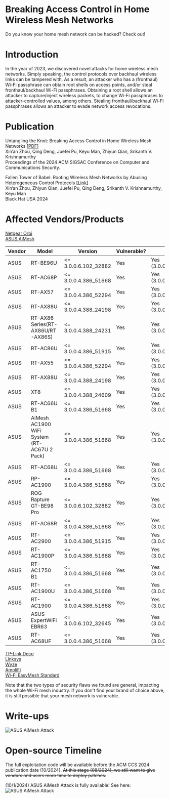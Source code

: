 # Breaking Access Control in Home Wireless Mesh Networks
Do you know your home mesh network can be hacked? Check out!

# Introduction
In the year of 2023, we discovered novel attacks for home wireless mesh networks. Simply speaking, the control protocols over backhaul wireless links can be tampered with. As a result, an attacker who has a (fronthaul) Wi-Fi passphrase can obtain root shells on access points, and/or steal fronthaul/backhaul Wi-Fi passphrases. Obtaining a root shell allows an attacker to capture/inject wireless packets, to change Wi-Fi passphrases to attacker-controlled values, among others. Stealing fronthaul/backhaul Wi-Fi passphrases allows an attacker to evade network access revocations. 

# Publication
Untangling the Knot: Breaking Access Control in Home Wireless Mesh Networks [[PDF]](https://www.cs.ucr.edu/%7Ezhiyunq/pub/ccs24_wireless_mesh.pdf) \
Xin’an Zhou, Qing Deng, Juefei Pu, Keyu Man, Zhiyun Qian, Srikanth V. Krishnamurthy \
Proceedings of the 2024 ACM SIGSAC Conference on Computer and Communications Security. 

Fallen Tower of Babel: Rooting Wireless Mesh Networks by Abusing Heterogeneous Control Protocols [[Link]](https://www.blackhat.com/us-24/briefings/schedule/index.html#fallen-tower-of-babel-rooting-wireless-mesh-networks-by-abusing-heterogeneous-control-protocols-39898) \
Xin’an Zhou, Zhiyun Qian, Juefei Pu, Qing Deng, Srikanth V. Krishnamurthy, Keyu Man \
Black Hat USA 2024

# Affected Vendors/Products
[Netgear Orbi](https://www.netgear.com/home/wifi/mesh/orbi/) \
[ASUS AiMesh](https://www.asus.com/microsite/aimesh/en/index.html) 

| Vendor  | Model  | Version  | Vulnerable?  | Patched?  |
|---|---|---|---|---|
| ASUS  | RT-BE96U  | <= 3.0.0.6.102_32882  | Yes  |  Yes (3.0.0.6.102_34488) |
| ASUS  | RT-AC68P  | <= 3.0.0.4.386_51668  | Yes  |  Yes (3.0.0.4.386_51685) |
| ASUS  | RT-AX57  | <= 3.0.0.4.386_52294  | Yes  | Yes (3.0.0.4.386_52303)  |
| ASUS  | RT-AX88U  | <= 3.0.0.4.388_24198  | Yes  | Yes (3.0.0.4.388_24209)  |
| ASUS  | RT-AX86 Series(RT-AX86U/RT-AX86S)  | <= 3.0.0.4.388_24231  | Yes  | Yes (3.0.0.4.388_24243)  |
| ASUS  | RT-AC86U  | <= 3.0.0.4.386_51915  | Yes  | Yes (3.0.0.4.386_51925)  |
| ASUS  | RT-AX55  | <= 3.0.0.4.386_52294  | Yes  | Yes (3.0.0.4.386_52303)  |
| ASUS  | RT-AX88U  | <= 3.0.0.4.388_24198  | Yes  | Yes (3.0.0.4.388_24209)  |
| ASUS  | XT8  | <= 3.0.0.4.388_24609  | Yes  | Yes (3.0.0.4.388_24621) |
| ASUS  | RT-AC66U B1  | <= 3.0.0.4.386_51668 | Yes  | Yes (3.0.0.4.386_51685) |
| ASUS  | AiMesh AC1900 WiFi System (RT-AC67U 2 Pack)  | <= 3.0.0.4.386_51668 | Yes  | Yes (3.0.0.4.386_51685) |
| ASUS  | RT-AC68U  | <= 3.0.0.4.386_51668 | Yes  | Yes (3.0.0.4.386_51685) |
| ASUS  | RP-AC1900  | <= 3.0.0.4.386_51668 | Yes  | Yes (3.0.0.4.386_51685) |
| ASUS  | ROG Rapture GT-BE98 Pro  | <= 3.0.0.6.102_32882 | Yes  | Yes (3.0.0.6.102_34491) |
| ASUS  | RT-AC68R  | <= 3.0.0.4.386_51668 | Yes  | Yes (3.0.0.4.386_51685) |
| ASUS  | RT-AC2900  | <= 3.0.0.4.386_51915 | Yes  | Yes (3.0.0.4.386_51925)|
| ASUS  | RT-AC1900P  | <= 3.0.0.4.386_51668 | Yes  | Yes (3.0.0.4.386_51685)|
| ASUS  | RT-AC1750 B1  | <= 3.0.0.4.386_51668 | Yes  | Yes (3.0.0.4.386_51685) |
| ASUS  | RT-AC1900U  | <= 3.0.0.4.386_51668 | Yes  | Yes (3.0.0.4.386_51685)|
| ASUS  | RT-AC1900  | <= 3.0.0.4.386_51668 | Yes  | Yes (3.0.0.4.386_51685) |
| ASUS  | ASUS ExpertWiFi EBR63  | <= 3.0.0.6.102_32645 | Yes  | Yes (3.0.0.6.102_44544) |
| ASUS  | RT-AC68UF  | <= 3.0.0.4.386_51668 | Yes  | Yes (3.0.0.4.386_51685) |

[TP-Link Deco](https://www.tp-link.com/us/deco-mesh-wifi/product-family/) \
[Linksys](https://store.linksys.com/shop/shop-home/whole-home-mesh-wifi/) \
[Wyze](https://www.wyze.com/products/wyze-mesh-router-pro) \
[AmpliFi](https://amplifi.com/) \
[Wi-Fi EasyMesh Standard](https://www.wi-fi.org/discover-wi-fi/wi-fi-easymesh)

Note that the two types of security flaws we found are general, impacting the whole Wi-Fi mesh industry. If you don't find your brand of choice above, it is still possible that your mesh network is vulnerable. 

# Write-ups
![ASUS AiMesh Attack](./ASUS/)

# Open-source Timeline
The full exploitation code will be available before the ACM CCS 2024 publication date (10/2024). ~~At this stage (08/2024), we still want to give vendors and users more time to deploy patches.~~

(10/1/2024) ASUS AiMesh Attack is fully available! See here: ![ASUS AiMesh Attack](./ASUS/)
